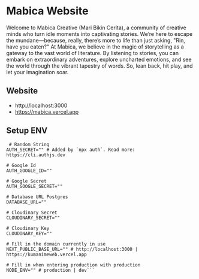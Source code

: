 # Mabica Website
Welcome to Mabica Creative (Mari Bikin Cerita), a community of creative minds who turn idle moments into captivating stories. We’re here to escape the mundane—because, really, there’s more to life than just asking, "Rin, have you eaten?"
At Mabica, we believe in the magic of storytelling as a gateway to the vast world of literature. By listening to stories, you can embark on extraordinary adventures, explore uncharted emotions, and see the world through the vibrant tapestry of words.
So, lean back, hit play, and let your imagination soar.

## Website
- http://localhost:3000
- https://mabica.vercel.app

## Setup ENV
```env
 # Random String
AUTH_SECRET="" # Added by `npx auth`. Read more: https://cli.authjs.dev

# Google Id
AUTH_GOOGLE_ID="" 

# Google Secret
AUTH_GOOGLE_SECRET="" 

# Database URL Postgres
DATABASE_URL="" 

# Cloudinary Secret
CLOUDINARY_SECRET=""

# Cloudinary Key
CLOUDINARY_KEY=""

# Fill in the domain currently in use
NEXT_PUBLIC_BASE_URL="" # http://localhost:3000 | https://kumanimeweb.vercel.app

# Fill in when entering production with production
NODE_ENV="" # production | dev```
